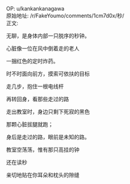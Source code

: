 
OP: u/kankankanagawa  
原始地址: /r/FakeYoumo/comments/1cm7d0x/秒/  
正文:  



无聊，是身体内部一只脱序的秒钟。

心脏像一位在风中倒着走的老人

一捆红色的定时炸药。


时不时面向前方，摸索可依扶的目标

走几步，抱住一根电线杆

再转回身，看那些走过的路


走出教室时，身边只剩下死寂的黑色

那颗心脏拔腿就跑；

身后是走过的路，眼前是未知的路。


教室空荡荡，惟有那只高挂的钟

还在读秒

亲切地贴在你耳朵和枕头的隙缝

